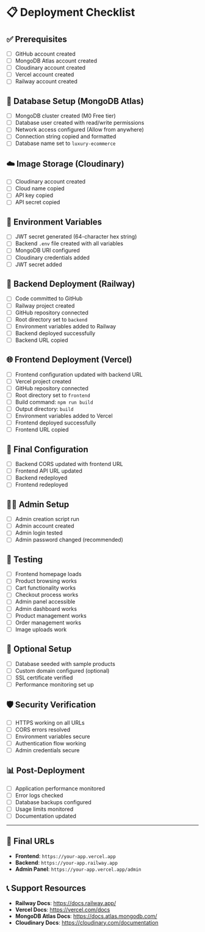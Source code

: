 # 📋 Deployment Checklist

## ✅ Prerequisites
- [ ] GitHub account created
- [ ] MongoDB Atlas account created
- [ ] Cloudinary account created
- [ ] Vercel account created
- [ ] Railway account created

## 🔧 Database Setup (MongoDB Atlas)
- [ ] MongoDB cluster created (M0 Free tier)
- [ ] Database user created with read/write permissions
- [ ] Network access configured (Allow from anywhere)
- [ ] Connection string copied and formatted
- [ ] Database name set to `luxury-ecommerce`

## ☁️ Image Storage (Cloudinary)
- [ ] Cloudinary account created
- [ ] Cloud name copied
- [ ] API key copied
- [ ] API secret copied

## 🔐 Environment Variables
- [ ] JWT secret generated (64-character hex string)
- [ ] Backend `.env` file created with all variables
- [ ] MongoDB URI configured
- [ ] Cloudinary credentials added
- [ ] JWT secret added

## 🚀 Backend Deployment (Railway)
- [ ] Code committed to GitHub
- [ ] Railway project created
- [ ] GitHub repository connected
- [ ] Root directory set to `backend`
- [ ] Environment variables added to Railway
- [ ] Backend deployed successfully
- [ ] Backend URL copied

## 🌐 Frontend Deployment (Vercel)
- [ ] Frontend configuration updated with backend URL
- [ ] Vercel project created
- [ ] GitHub repository connected
- [ ] Root directory set to `frontend`
- [ ] Build command: `npm run build`
- [ ] Output directory: `build`
- [ ] Environment variables added to Vercel
- [ ] Frontend deployed successfully
- [ ] Frontend URL copied

## 🔄 Final Configuration
- [ ] Backend CORS updated with frontend URL
- [ ] Frontend API URL updated
- [ ] Backend redeployed
- [ ] Frontend redeployed

## 👨‍💼 Admin Setup
- [ ] Admin creation script run
- [ ] Admin account created
- [ ] Admin login tested
- [ ] Admin password changed (recommended)

## 🧪 Testing
- [ ] Frontend homepage loads
- [ ] Product browsing works
- [ ] Cart functionality works
- [ ] Checkout process works
- [ ] Admin panel accessible
- [ ] Admin dashboard works
- [ ] Product management works
- [ ] Order management works
- [ ] Image uploads work

## 🔧 Optional Setup
- [ ] Database seeded with sample products
- [ ] Custom domain configured (optional)
- [ ] SSL certificate verified
- [ ] Performance monitoring set up

## 🛡️ Security Verification
- [ ] HTTPS working on all URLs
- [ ] CORS errors resolved
- [ ] Environment variables secure
- [ ] Authentication flow working
- [ ] Admin credentials secure

## 📊 Post-Deployment
- [ ] Application performance monitored
- [ ] Error logs checked
- [ ] Database backups configured
- [ ] Usage limits monitored
- [ ] Documentation updated

---

## 🎯 Final URLs
- **Frontend**: `https://your-app.vercel.app`
- **Backend**: `https://your-app.railway.app`
- **Admin Panel**: `https://your-app.vercel.app/admin`

## 📞 Support Resources
- **Railway Docs**: https://docs.railway.app/
- **Vercel Docs**: https://vercel.com/docs
- **MongoDB Atlas Docs**: https://docs.atlas.mongodb.com/
- **Cloudinary Docs**: https://cloudinary.com/documentation 